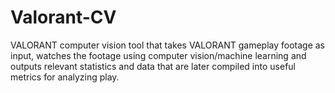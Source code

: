 # Valorant-CV
 VALORANT computer vision tool that takes VALORANT gameplay footage as input, watches the footage using computer vision/machine learning and outputs relevant statistics and data that are later compiled into useful metrics for analyzing play.
